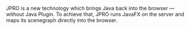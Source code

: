 JPRO is a new technology which brings Java back into the browser — without Java Plugin. 
To achieve that, JPRO runs JavaFX on the server and maps its scenegraph directly into the browser.